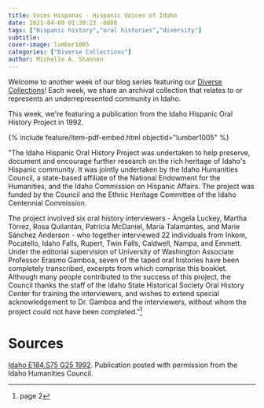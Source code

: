 ```yaml
---
title: Voces Hispanas - Hispanic Voices of Idaho
date: 2021-04-09 01:30:23 -0800
tags: ["Hispanic history","oral histories","diversity"]
subtitle: 
cover-image: lumber1005
categories: ["Diverse Collections"]
author: Michelle A. Shannon
---
```


Welcome to another week of our blog series featuring our [Diverse Collections](https://harvester.lib.uidaho.edu/series/diversecollections.html)! Each week, we share an archival collection that relates to or represents an underrepresented community in Idaho.

This week, we're featuring a publication from the Idaho Hispanic Oral History Project in 1992.

{% include feature/item-pdf-embed.html objectid="lumber1005" %}

"The Idaho Hispanic Oral History Project was undertaken to help preserve, document and encourage further research on the rich heritage of Idaho's Hispanic community. It was jointly undertaken by the Idaho Humanities Council, a state-based affiliate of the National Endowment for the Humanities, and the Idaho Commission on Hispanic Affairs. The project was funded by the Council and the Ethnic Heritage Committee of the Idaho Centennial Commission.

The project involved six oral history interviewers - Àngela Luckey, Martha Tórrez, Rosa Quilantán, Patricia McDaniel, María Talamantes, and Marie Sánchez Anderson - who together interviewed 22 individuals from Inkom, Pocatello, Idaho Falls, Rupert, Twin Falls, Caldwell, Nampa, and Emmett. Under the editorial supervision of University of Washington Associate Professor Erasmo Gamboa, seven of the taped oral histories have been completely transcribed, excerpts from which comprise this booklet. Although many people contributed to the success of this project, the Council thanks the staff of the Idaho State Historical Society Oral History Center for training the interviewers, and wishes to extend special acknowledgement to Dr. Gamboa and the interviewers, without whom the project could not have been completed."[^1]

# Sources

[Idaho E184.S75 G25 1992](https://alliance-primo.hosted.exlibrisgroup.com/permalink/f/m1uotc/CP71151724860001451). Publication posted with permission from the Idaho Humanities Council. 

[^1]: page 2